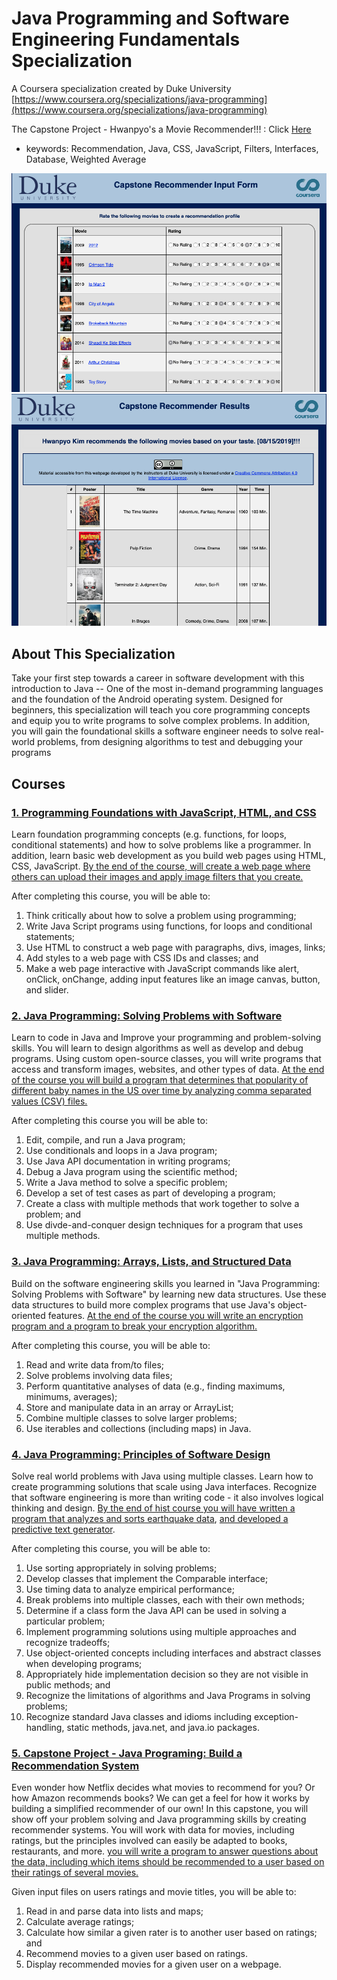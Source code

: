# Java Programming and Software Engineering Fundamentals Specialization

A Coursera specialization created by Duke University
[https://www.coursera.org/specializations/java-programming](https://www.coursera.org/specializations/java-programming)

The Capstone Project - Hwanpyo's a Movie Recommender!!! : Click [Here](http://www.dukelearntoprogram.com/capstone/recommender.php?id=YC9SAhcnKwf7ur) 

* keywords: Recommendation, Java, CSS, JavaScript, Filters, Interfaces, Database, Weighted Average

![Capstone Project1](/images/capstone1.png)
![Capstone Project1](/images/capstone2.png)

## About This Specialization

Take your first step towards a career in software development with this introduction to Java -- One of the most in-demand programming languages and the foundation of the Android operating system. Designed for beginners, this specialization will teach you core programming concepts and equip you to write programs to solve complex problems. In addition, you will gain the foundational skills a software engineer needs to solve real-world problems, from designing algorithms to test and debugging your programs

## Courses

### [1. Programming Foundations with JavaScript, HTML, and CSS](https://github.com/LegendaryKim/Coursera_Java_Programming_and_Software_Engineering_Fundamentals_Specialization/tree/master/1_Programming_Foundations_with_JavaScript_HTML_and_CSS)
Learn foundation programming concepts (e.g. functions, for loops, conditional statements) and how to solve problems like a programmer. In addition, learn basic web development as you build web pages using HTML, CSS, JavaScript. [By the end of the course, will create a web page where others can upload their images and apply image filters that you create.](https://github.com/LegendaryKim/Coursera_Java_Programming_and_Software_Engineering_Fundamentals_Specialization/tree/master/1_Programming_Foundations_with_JavaScript_HTML_and_CSS/Week4_MiniProject%20Image%20Filters%20on%20the%20Web/miniproject1_filter-5-4-2019)

After completing this course, you will be able to:
1. Think critically about how to solve a problem using programming;
2. Write Java Script programs using functions, for loops and conditional statements;
3. Use HTML to construct a web page with paragraphs, divs, images, links;
4. Add styles to a web page with CSS IDs and classes; and
5. Make a web page interactive with JavaScript commands like alert, onClick, onChange, adding input features like an image canvas, button, and slider.


### [2. Java Programming: Solving Problems with Software](https://github.com/LegendaryKim/Coursera_Java_Programming_and_Software_Engineering_Fundamentals_Specialization/tree/master/2_Java%20Programming%20Solving%20Problems%20with%20Software)
Learn to code in Java and Improve your programming and problem-solving skills. You will learn to design algorithms as well as develop and debug programs. Using custom open-source classes, you will write programs that access and transform images, websites, and other types of data. [At the end of the course you will build a program that determines that popularity of different baby names in the US over time by analyzing comma separated values (CSV) files.](https://github.com/LegendaryKim/Coursera_Java_Programming_and_Software_Engineering_Fundamentals_Specialization/tree/master/2_Java%20Programming%20Solving%20Problems%20with%20Software/Week4_MiniProject%20Baby%20Names/MiniProject) 

After completing this course you will be able to:
1. Edit, compile, and run a Java program;
2. Use conditionals and loops in a Java program;
3. Use Java API documentation in writing programs;
4. Debug a Java program using the scientific method;
5. Write a Java method to solve a specific problem;
6. Develop a set of test cases as part of developing a program;
7. Create a class with multiple methods that work together to solve a problem; and
8. Use divde-and-conquer design techniques for a program that uses multiple methods.

### [3. Java Programming: Arrays, Lists, and Structured Data](https://github.com/LegendaryKim/Coursera_Java_Programming_and_Software_Engineering_Fundamentals_Specialization/tree/master/3_Java%20Programming%20Arrays%20Lists%20and%20Structured%20Data)
Build on the software engineering skills you learned in "Java Programming: Solving Problems with Software" by learning new data structures. Use these data structures to build more complex programs that use Java's object-oriented features. [At the end of the course you will write an encryption program and a program to break your encryption algorithm.](https://github.com/LegendaryKim/Coursera_Java_Programming_and_Software_Engineering_Fundamentals_Specialization/tree/master/3_Java%20Programming%20Arrays%20Lists%20and%20Structured%20Data/Week4_Miniproject%20Vigenere%20Cipher/VigenereProgram)

After completing this course, you will be able to:
1. Read and write data from/to files;
2. Solve problems involving data files;
3. Perform quantitative analyses of data (e.g., finding maximums, minimums, averages);
4. Store and manipulate data in an array or ArrayList;
5. Combine multiple classes to solve larger problems;
6. Use iterables and collections (including maps) in Java.

### [4. Java Programming: Principles of Software Design](https://github.com/LegendaryKim/Coursera_Java_Programming_and_Software_Engineering_Fundamentals_Specialization/tree/master/4_Java%20Programming%20Principles%20of%20Software%20Design)
Solve real world problems with Java using multiple classes. Learn how to create programming solutions that scale using Java interfaces. Recognize that software engineering is more than writing code - it also involves logical thinking and design. [By the end of hist course you will have written a program that analyzes and sorts earthquake data](https://github.com/LegendaryKim/Coursera_Java_Programming_and_Software_Engineering_Fundamentals_Specialization/tree/master/4_Java%20Programming%20Principles%20of%20Software%20Design/Week2_Earthquakes%20Sorting%20Algorithms/EfficientSortStarterProgram), [and developed a predictive text generator](https://github.com/LegendaryKim/Coursera_Java_Programming_and_Software_Engineering_Fundamentals_Specialization/tree/master/4_Java%20Programming%20Principles%20of%20Software%20Design/Week3_N_Grams%20Predictive%20Text/WordNGramStarterProgram).

After completing this course, you will be able to:
1. Use sorting appropriately in solving problems;
2. Develop classes that implement the Comparable interface;
3. Use timing data to analyze empirical performance;
4. Break problems into multiple classes, each with their own methods;
5. Determine if a class form the Java API can be used in solving a particular problem;
6. Implement programming solutions using multiple approaches and recognize tradeoffs;
7. Use object-oriented concepts including interfaces and abstract classes when developing programs;
8. Appropriately hide implementation decision so they are not visible in public methods; and
9. Recognize the limitations of algorithms and Java Programs in solving problems;
10. Recognize standard Java classes and idioms including exception-handling, static methods, java.net, and java.io packages.


### [5. Capstone Project - Java Programing: Build a Recommendation System](https://github.com/LegendaryKim/Coursera_Java_Programming_and_Software_Engineering_Fundamentals_Specialization/tree/master/5_Java%20Programming%20Build%20a%20Recommendation%20System)
Even wonder how Netflix decides what movies to recommend for you? Or how Amazon recommends books? We can get a feel for how it works by building a simplified recommender of our own! In this capstone, you will show off your problem solving and Java programming skills by creating recommender systems. You will work with data for movies, including ratings, but the principles involved can easily be adapted to books, restaurants, and more. [you will write a program to answer questions about the data, including which items should be recommended to a user based on their ratings of several movies.](https://github.com/LegendaryKim/Coursera_Java_Programming_and_Software_Engineering_Fundamentals_Specialization/tree/master/5_Java%20Programming%20Build%20a%20Recommendation%20System/Week4_Weighted%20Averages/StepOneStarterProgram)

Given input files on users ratings and movie titles, you will be able to:
1. Read in and parse data into lists and maps;
2. Calculate average ratings;
3. Calculate how similar a given rater is to another user based on ratings; and
4. Recommend movies to a given user based on ratings.
5. Display recommended movies for a given user on a webpage.






